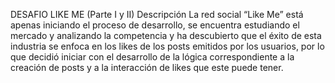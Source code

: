 DESAFIO LIKE ME (Parte I y II)
Descripción
La red social “Like Me” está apenas iniciando el proceso de desarrollo, se encuentra estudiando el mercado y analizando la competencia y ha descubierto que el éxito de esta
industria se enfoca en los likes de los posts emitidos por los usuarios, por lo que decidió iniciar con el desarrollo de la lógica correspondiente a la creación de posts y a la interacción
de likes que este puede tener.
